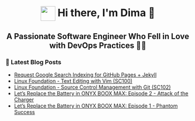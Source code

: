 <h1 align="center" style=""><img align="center" src="[img/mona-whisper.gif](https://github.com/images/mona-whisper.gif)" height="40"/> Hi there, I'm Dima 👋</h1>
<h2 align="center" style="">A Passionate Software Engineer Who Fell in Love with DevOps Practices 💛💙</h2>

### 📕  Latest Blog Posts
<!-- BLOG-POST-LIST:START -->
- [Request Google Search Indexing for GitHub Pages + Jekyll](https://blog.tricky.cat/2024/01/18/request-google-search-indexing-for-github-pages-and-jekyll.html)
- [Linux Foundation - Text Editing with Vim &lpar;SC100&rpar;](https://blog.tricky.cat/2023/12/19/text-editing-with-vim-sc100.html)
- [Linux Foundation - Source Control Management with Git &lpar;SC102&rpar;](https://blog.tricky.cat/2023/11/26/source-control-management-with-git-sc102.html)
- [Let’s Replace the Battery in ONYX BOOX MAX: Episode 2 - Attack of the Charger](https://blog.tricky.cat/2023/11/08/onyx-boox-max-battery-replacement-episode-2.html)
- [Let’s Replace the Battery in ONYX BOOX MAX: Episode 1 - Phantom Success](https://blog.tricky.cat/2023/09/30/onyx-boox-max-battery-replacement.html)
<!-- BLOG-POST-LIST:END -->
